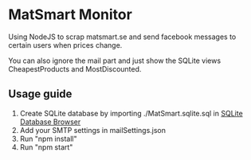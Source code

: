 # MatSmart Monitor

Using NodeJS to scrap matsmart.se and send facebook messages to certain users when prices change.

You can also ignore the mail part and just show the SQLite views CheapestProducts and MostDiscounted.

## Usage guide

1. Create SQLite database by importing ./MatSmart.sqlite.sql in [SQLite Database Browser](https://portableapps.com/apps/development/sqlite_database_browser_portable)
2. Add your SMTP settings in mailSettings.json
3. Run "npm install"
4. Run "npm start"
